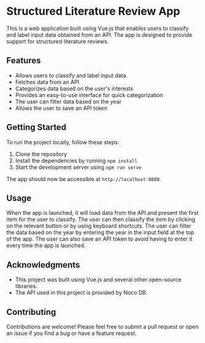 # Structured Literature Review App

This is a web application built using Vue.js that enables users to classify and label input data obtained from an API. The app is designed to provide support for structured literature reviews.

## Features

- Allows users to classify and label input data
- Fetches data from an API
- Categorizes data based on the user's interests
- Provides an easy-to-use interface for quick categorization
- The user can filter data based on the year
- Allows the user to save an API token

## Getting Started

To run the project locally, follow these steps:

1. Clone the repository
2. Install the dependencies by running `npm install`
3. Start the development server using `npm run serve`

The app should now be accessible at `http://localhost:8080`.

## Usage

When the app is launched, it will load data from the API and present the first item for the user to classify. The user can then classify the item by clicking on the relevant button or by using keyboard shortcuts. The user can filter the data based on the year by entering the year in the input field at the top of the app. The user can also save an API token to avoid having to enter it every time the app is launched.

## Acknowledgments

- This project was built using Vue.js and several other open-source libraries.
- The API used in this project is provided by Noco DB.

## Contributing

Contributions are welcome! Please feel free to submit a pull request or open an issue if you find a bug or have a feature request.
